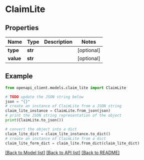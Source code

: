 # ClaimLite


## Properties

Name | Type | Description | Notes
------------ | ------------- | ------------- | -------------
**type** | **str** |  | [optional] 
**value** | **str** |  | [optional] 

## Example

```python
from openapi_client.models.claim_lite import ClaimLite

# TODO update the JSON string below
json = "{}"
# create an instance of ClaimLite from a JSON string
claim_lite_instance = ClaimLite.from_json(json)
# print the JSON string representation of the object
print(ClaimLite.to_json())

# convert the object into a dict
claim_lite_dict = claim_lite_instance.to_dict()
# create an instance of ClaimLite from a dict
claim_lite_form_dict = claim_lite.from_dict(claim_lite_dict)
```
[[Back to Model list]](../README.md#documentation-for-models) [[Back to API list]](../README.md#documentation-for-api-endpoints) [[Back to README]](../README.md)


